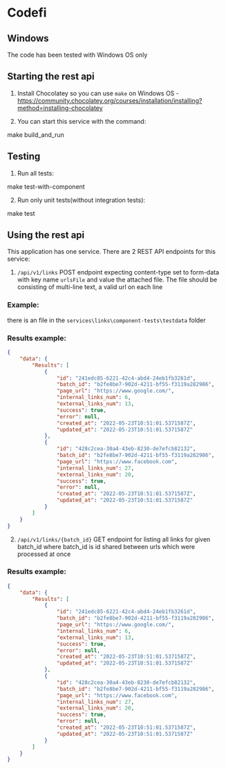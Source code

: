 # Codefi

## Windows
The code has been tested with Windows OS only

## Starting the rest api
1. Install Chocolatey so you can use `make` on Windows OS - https://community.chocolatey.org/courses/installation/installing?method=installing-chocolatey

2. You can start this service with the command:

make build_and_run

## Testing
1. Run all tests:

make test-with-component

2. Run only unit tests(without integration tests):

make test

## Using the rest api
This application has one service.
There are 2 REST API endpoints for this service:

1. `/api/v1/links`
POST endpoint expecting content-type set to form-data with key name `urlsFile` and value the attached file. The file should be consisting of multi-line text, a valid url on each line
### Example:
there is an file in the `services\links\component-tests\testdata` folder

### Results example:
```json
{
    "data": {
        "Results": [
            {
                "id": "241edc85-6221-42c4-abd4-24eb1fb3261d",
                "batch_id": "b2fe8be7-902d-4211-bf55-f3119a282986",
                "page_url": "https://www.google.com/",
                "internal_links_num": 6,
                "external_links_num": 13,
                "success": true,
                "error": null,
                "created_at": "2022-05-23T10:51:01.5371587Z",
                "updated_at": "2022-05-23T10:51:01.5371587Z"
            },
            {
                "id": "428c2cea-30a4-43eb-8230-de7efcb82132",
                "batch_id": "b2fe8be7-902d-4211-bf55-f3119a282986",
                "page_url": "https://www.facebook.com",
                "internal_links_num": 27,
                "external_links_num": 20,
                "success": true,
                "error": null,
                "created_at": "2022-05-23T10:51:01.5371587Z",
                "updated_at": "2022-05-23T10:51:01.5371587Z"
            }
        ]
    }
}
```


2. `/api/v1/links/{batch_id}`
GET endpoint for listing all links for given batch_id where batch_id is id shared between urls which were processed at once

### Results example:
```json
{
    "data": {
        "Results": [
            {
                "id": "241edc85-6221-42c4-abd4-24eb1fb3261d",
                "batch_id": "b2fe8be7-902d-4211-bf55-f3119a282986",
                "page_url": "https://www.google.com/",
                "internal_links_num": 6,
                "external_links_num": 13,
                "success": true,
                "error": null,
                "created_at": "2022-05-23T10:51:01.5371587Z",
                "updated_at": "2022-05-23T10:51:01.5371587Z"
            },
            {
                "id": "428c2cea-30a4-43eb-8230-de7efcb82132",
                "batch_id": "b2fe8be7-902d-4211-bf55-f3119a282986",
                "page_url": "https://www.facebook.com",
                "internal_links_num": 27,
                "external_links_num": 20,
                "success": true,
                "error": null,
                "created_at": "2022-05-23T10:51:01.5371587Z",
                "updated_at": "2022-05-23T10:51:01.5371587Z"
            }
        ]
    }
}
```
